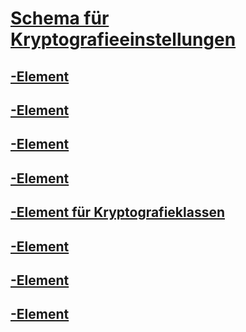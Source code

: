 # [Schema für Kryptografieeinstellungen](index.md)
## [<cryptoClasses>-Element](cryptoclasses-element.md)
## [<cryptoClass>-Element](cryptoclass-element.md)
## [<cryptographySettings>-Element](cryptographysettings-element.md)
## [<cryptoNameMapping>-Element](cryptonamemapping-element.md)
## [<mscorlib>-Element für Kryptografieklassen](mscorlib-element-for-cryptography-settings.md)
## [<nameEntry>-Element](nameentry-element.md)
## [<oidEntry>-Element](oidentry-element.md)
## [<oidMap>-Element](oidmap-element.md)
